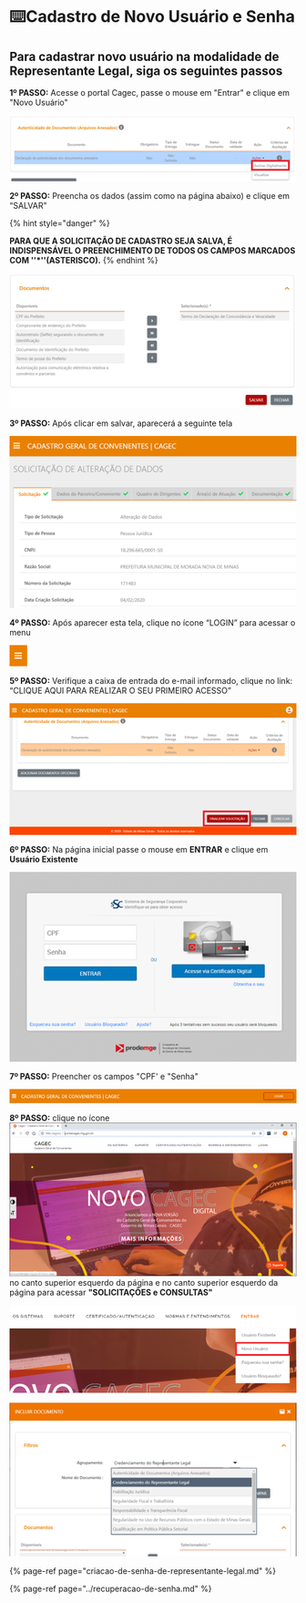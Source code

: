 # ⌨️Cadastro de Novo Usuário e Senha

## Para cadastrar novo usuário na modalidade de Representante Legal, siga os seguintes passos

**1º PASSO:** Acesse o portal Cagec, passe o mouse em "Entrar" e clique em "Novo Usuário" 

![](../.gitbook/assets/image%20%2869%29.png)

**2º PASSO:** Preencha os dados \(assim como na página abaixo\) e clique em “SALVAR”

{% hint style="danger" %}

**PARA QUE A SOLICITAÇÃO DE CADASTRO SEJA SALVA, É INDISPENSÁVEL O PREENCHIMENTO DE TODOS OS CAMPOS MARCADOS COM  ''\*''\(ASTERISCO\).**
{% endhint %}

![](../.gitbook/assets/image%20%2871%29.png)

**3º PASSO:** Após clicar em salvar, aparecerá a seguinte tela

![](../.gitbook/assets/image%20%2855%29.png)

**4º PASSO:**  Após aparecer esta tela, clique no ícone “LOGIN” para acessar o menu

![](../.gitbook/assets/image%20%2847%29.png)

**5º PASSO:** Verifique a caixa de entrada do e-mail informado, clique no link: “CLIQUE AQUI PARA REALIZAR O SEU PRIMEIRO ACESSO”

![](../.gitbook/assets/image%20%2842%29.png)

**6º PASSO:** 
Na página inicial passe o mouse em **ENTRAR** e clique em **Usuário Existente**

![](../.gitbook/assets/image%20%281%29.png)

**7º PASSO:** 
Preencher os campos "CPF' e "Senha"



![](../.gitbook/assets/image%20%2833%29.png)

**8º PASSO:** 
clique no ícone ![](../.gitbook/assets/image%20%2843%29.png) no canto superior esquerdo da página e no canto superior esquerdo da página para acessar   **"SOLICITAÇÕES e CONSULTAS"**

![](../.gitbook/assets/image%20%2868%29.png)

![](../.gitbook/assets/image%20%2822%29.png)

{% page-ref page="criacao-de-senha-de-representante-legal.md" %}

{% page-ref page="../recuperacao-de-senha.md" %}


